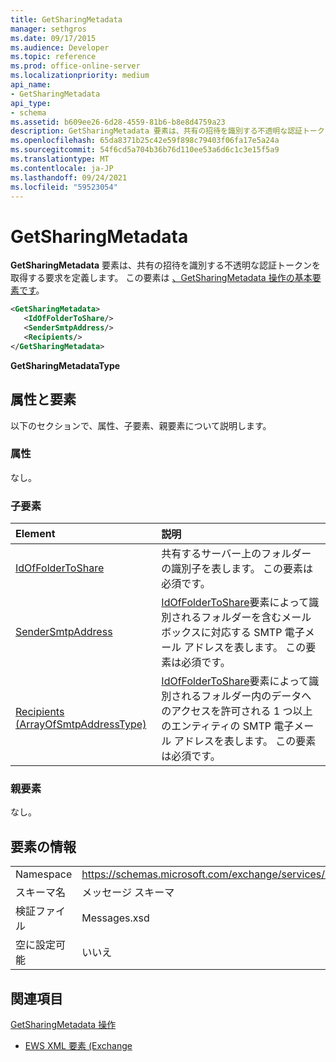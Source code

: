 ```yaml
---
title: GetSharingMetadata
manager: sethgros
ms.date: 09/17/2015
ms.audience: Developer
ms.topic: reference
ms.prod: office-online-server
ms.localizationpriority: medium
api_name:
- GetSharingMetadata
api_type:
- schema
ms.assetid: b609ee26-6d28-4559-81b6-b8e8d4759a23
description: GetSharingMetadata 要素は、共有の招待を識別する不透明な認証トークンを取得する要求を定義します。 この要素は、GetSharingMetadata 操作の基本要素です。
ms.openlocfilehash: 65da8371b25c42e59f898c79403f06fa17e5a24a
ms.sourcegitcommit: 54f6cd5a704b36b76d110ee53a6d6c1c3e15f5a9
ms.translationtype: MT
ms.contentlocale: ja-JP
ms.lasthandoff: 09/24/2021
ms.locfileid: "59523054"
---
```

# <a name="getsharingmetadata"></a>GetSharingMetadata

**GetSharingMetadata** 要素は、共有の招待を識別する不透明な認証トークンを取得する要求を定義します。 この要素は [、GetSharingMetadata 操作の基本要素です](getsharingmetadata-operation.md)。
  
```XML
<GetSharingMetadata>
   <IdOfFolderToShare/>
   <SenderSmtpAddress/>
   <Recipients/>
</GetSharingMetadata>
```

 **GetSharingMetadataType**
## <a name="attributes-and-elements"></a>属性と要素

以下のセクションで、属性、子要素、親要素について説明します。
  
### <a name="attributes"></a>属性

なし。
  
### <a name="child-elements"></a>子要素

|**Element**|**説明**|
|:-----|:-----|
|[IdOfFolderToShare](idoffoldertoshare.md) <br/> |共有するサーバー上のフォルダーの識別子を表します。 この要素は必須です。  <br/> |
|[SenderSmtpAddress](sendersmtpaddress.md) <br/> |[IdOfFolderToShare](idoffoldertoshare.md)要素によって識別されるフォルダーを含むメールボックスに対応する SMTP 電子メール アドレスを表します。 この要素は必須です。  <br/> |
|[Recipients (ArrayOfSmtpAddressType)](recipients-arrayofsmtpaddresstype.md) <br/> |[IdOfFolderToShare](idoffoldertoshare.md)要素によって識別されるフォルダー内のデータへのアクセスを許可される 1 つ以上のエンティティの SMTP 電子メール アドレスを表します。 この要素は必須です。  <br/> |
   
### <a name="parent-elements"></a>親要素

なし。
  
## <a name="element-information"></a>要素の情報

|||
|:-----|:-----|
|Namespace  <br/> |https://schemas.microsoft.com/exchange/services/2006/messages  <br/> |
|スキーマ名  <br/> |メッセージ スキーマ  <br/> |
|検証ファイル  <br/> |Messages.xsd  <br/> |
|空に設定可能  <br/> |いいえ  <br/> |
   
## <a name="see-also"></a>関連項目



[GetSharingMetadata 操作](getsharingmetadata-operation.md)


- [EWS XML 要素 (Exchange](ews-xml-elements-in-exchange.md)

